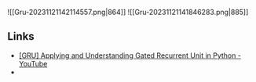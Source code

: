 




![[Gru-20231121142114557.png|864]]
![[Gru-20231121141846283.png|885]]

## Links
- [[GRU] Applying and Understanding Gated Recurrent Unit in Python - YouTube](https://www.youtube.com/watch?v=rdz0UqQz5Sw)
- 